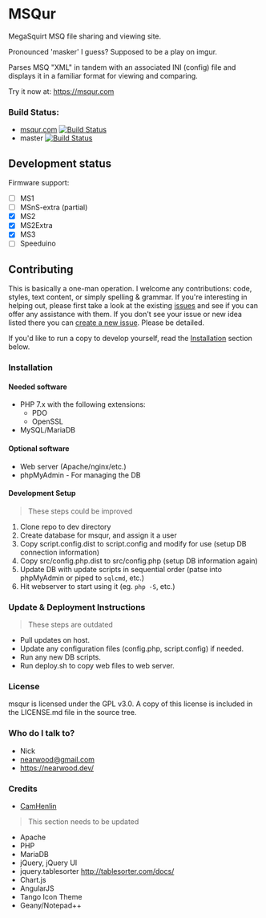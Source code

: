 # MSQur

MegaSquirt MSQ file sharing and viewing site.

Pronounced 'masker' I guess? Supposed to be a play on imgur.

Parses MSQ "XML" in tandem with an associated INI (config) file and displays it in a familiar format for viewing and comparing.

Try it now at: https://msqur.com

### Build Status:
* [msqur.com](https://msqur.com) [![Build Status](https://travis-ci.org/nearwood/msqur.svg?branch=msqur.com)](https://travis-ci.org/nearwood/msqur)
* master [![Build Status](https://travis-ci.org/nearwood/msqur.svg?branch=master)](https://travis-ci.org/nearwood/msqur)

## Development status

Firmware support:

 - [ ] MS1
 - [ ] MSnS-extra (partial)
 - [x] MS2
 - [x] MS2Extra
 - [x] MS3
 - [ ] Speeduino

## Contributing

This is basically a one-man operation. I welcome any contributions: code, styles, text content, or simply spelling & grammar.
If you're interesting in helping out, please first take a look at the existing [issues](issues) and see if you can offer any assistance with them.
If you don't see your issue or new idea listed there you can [create a new issue](issues/new). Please be detailed.

If you'd like to run a copy to develop yourself, read the [Installation](#Installation) section below.

### Installation

#### Needed software

- PHP 7.x with the following extensions:
  - PDO
  - OpenSSL
- MySQL/MariaDB

#### Optional software

* Web server (Apache/nginx/etc.)
* phpMyAdmin - For managing the DB

#### Development Setup

> These steps could be improved

1. Clone repo to dev directory
1. Create database for msqur, and assign it a user
1. Copy script.config.dist to script.config and modify for use (setup DB connection information)
1. Copy src/config.php.dist to src/config.php (setup DB information again)
1. Update DB with update scripts in sequential order (patse into phpMyAdmin or piped to `sqlcmd`, etc.)
1. Hit webserver to start using it (eg. `php -S`, etc.)

### Update & Deployment Instructions

> These steps are outdated

 * Pull updates on host.
 * Update any configuration files (config.php, script.config) if needed.
 * Run any new DB scripts.
 * Run deploy.sh to copy web files to web server.

### License

msqur is licensed under the GPL v3.0. A copy of this license is included in the LICENSE.md file in the source tree.

### Who do I talk to?

* Nick
* nearwood@gmail.com
* https://nearwood.dev/

### Credits

* [CamHenlin](https://github.com/CamHenlin)

> This section needs to be updated

* Apache
* PHP
* MariaDB
* jQuery, jQuery UI
* jquery.tablesorter http://tablesorter.com/docs/
* Chart.js
* AngularJS
* Tango Icon Theme
* Geany/Notepad++
